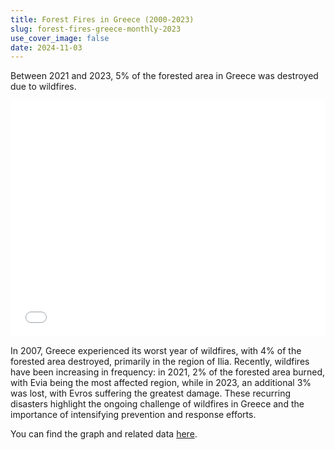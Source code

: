 ```yaml
---
title: Forest Fires in Greece (2000-2023)
slug: forest-fires-greece-monthly-2023
use_cover_image: false
date: 2024-11-03
---
```


Between 2021 and 2023, 5% of the forested area in Greece was destroyed due to wildfires.

<div class="pt-2">
<iframe 
    src="/en/charts/forest-fires-greece-monthly/" 
    frameborder="0" 
    style="border: 0; width: 100%; aspect-ratio: 4 / 3;" 
    allowfullscreen>
</iframe>
</div>


In 2007, Greece experienced its worst year of wildfires, with 4% of the forested area destroyed, primarily in the region of Ilia. Recently, wildfires have been increasing in frequency: in 2021, 2% of the forested area burned, with Evia being the most affected region, while in 2023, an additional 3% was lost, with Evros suffering the greatest damage. These recurring disasters highlight the ongoing challenge of wildfires in Greece and the importance of intensifying prevention and response efforts.

You can find the graph and related data [here](https://dataforgreece.com/data-directory/forest-fires-greece/).




